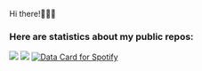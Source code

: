 Hi there!👨🏽‍💻

### Here are statistics about my public repos:

![](https://github-profile-summary-cards.vercel.app/api/cards/repos-per-language?username=LostHopes&theme=gruvbox)
![](https://github-profile-summary-cards.vercel.app/api/cards/profile-details?username=LostHopes&theme=gruvbox)
<a href="https://data-card-for-spotify.herokuapp.com/card?user_id=31wc2a2so7xgmj6ubxokepzlz2ke">
<img src="https://data-card-for-spotify.herokuapp.com/api/card?user_id=31wc2a2so7xgmj6ubxokepzlz2ke" alt="Data Card for Spotify">
</a>
